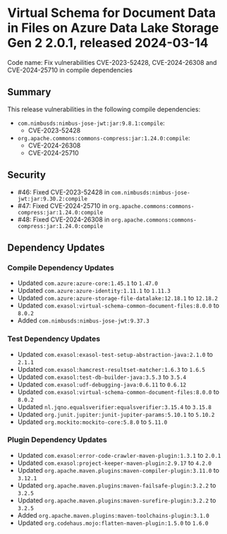 # Virtual Schema for Document Data in Files on Azure Data Lake Storage Gen 2 2.0.1, released 2024-03-14

Code name: Fix vulnerabilities CVE-2023-52428, CVE-2024-26308 and CVE-2024-25710 in compile dependencies

## Summary

This release vulnerabilities in the following compile dependencies:
* `com.nimbusds:nimbus-jose-jwt:jar:9.8.1:compile`:
  * CVE-2023-52428
* `org.apache.commons:commons-compress:jar:1.24.0:compile`:
  * CVE-2024-26308
  * CVE-2024-25710

## Security

* #46: Fixed CVE-2023-52428 in `com.nimbusds:nimbus-jose-jwt:jar:9.30.2:compile`
* #47: Fixed CVE-2024-25710 in `org.apache.commons:commons-compress:jar:1.24.0:compile`
* #48: Fixed CVE-2024-26308 in `org.apache.commons:commons-compress:jar:1.24.0:compile`

## Dependency Updates

### Compile Dependency Updates

* Updated `com.azure:azure-core:1.45.1` to `1.47.0`
* Updated `com.azure:azure-identity:1.11.1` to `1.11.3`
* Updated `com.azure:azure-storage-file-datalake:12.18.1` to `12.18.2`
* Updated `com.exasol:virtual-schema-common-document-files:8.0.0` to `8.0.2`
* Added `com.nimbusds:nimbus-jose-jwt:9.37.3`

### Test Dependency Updates

* Updated `com.exasol:exasol-test-setup-abstraction-java:2.1.0` to `2.1.1`
* Updated `com.exasol:hamcrest-resultset-matcher:1.6.3` to `1.6.5`
* Updated `com.exasol:test-db-builder-java:3.5.3` to `3.5.4`
* Updated `com.exasol:udf-debugging-java:0.6.11` to `0.6.12`
* Updated `com.exasol:virtual-schema-common-document-files:8.0.0` to `8.0.2`
* Updated `nl.jqno.equalsverifier:equalsverifier:3.15.4` to `3.15.8`
* Updated `org.junit.jupiter:junit-jupiter-params:5.10.1` to `5.10.2`
* Updated `org.mockito:mockito-core:5.8.0` to `5.11.0`

### Plugin Dependency Updates

* Updated `com.exasol:error-code-crawler-maven-plugin:1.3.1` to `2.0.1`
* Updated `com.exasol:project-keeper-maven-plugin:2.9.17` to `4.2.0`
* Updated `org.apache.maven.plugins:maven-compiler-plugin:3.11.0` to `3.12.1`
* Updated `org.apache.maven.plugins:maven-failsafe-plugin:3.2.2` to `3.2.5`
* Updated `org.apache.maven.plugins:maven-surefire-plugin:3.2.2` to `3.2.5`
* Added `org.apache.maven.plugins:maven-toolchains-plugin:3.1.0`
* Updated `org.codehaus.mojo:flatten-maven-plugin:1.5.0` to `1.6.0`
